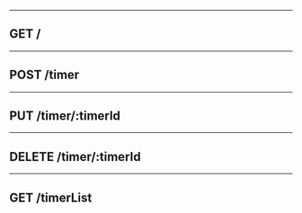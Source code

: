 
---
## GET /




---
## POST /timer




---
## PUT /timer/:timerId




---
## DELETE /timer/:timerId




---
## GET /timerList



